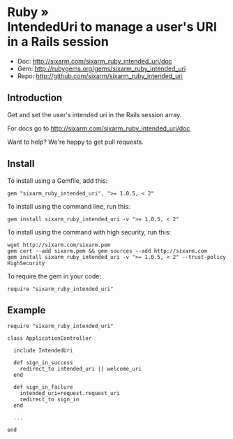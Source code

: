 # Ruby » <br> IntendedUri to manage a user's URI in a Rails session

* Doc: <http://sixarm.com/sixarm_ruby_intended_uri/doc>
* Gem: <http://rubygems.org/gems/sixarm_ruby_intended_uri>
* Repo: <http://github.com/sixarm/sixarm_ruby_intended_uri>
<!--HEADER-SHUT-->


## Introduction

Get and set the user's intended uri in the Rails session array.

For docs go to <http://sixarm.com/sixarm_ruby_intended_uri/doc>

Want to help? We're happy to get pull requests.


<!--INSTALL-OPEN-->

## Install

To install using a Gemfile, add this:

    gem "sixarm_ruby_intended_uri", ">= 1.0.5, < 2"

To install using the command line, run this:

    gem install sixarm_ruby_intended_uri -v ">= 1.0.5, < 2"

To install using the command with high security, run this:

    wget http://sixarm.com/sixarm.pem
    gem cert --add sixarm.pem && gem sources --add http://sixarm.com
    gem install sixarm_ruby_intended_uri -v ">= 1.0.5, < 2" --trust-policy HighSecurity

To require the gem in your code:

    require "sixarm_ruby_intended_uri"

<!--INSTALL-SHUT-->


## Example

    require "sixarm_ruby_intended_uri"

    class ApplicationController

      include IntendedUri

      def sign_in_success
        redirect_to intended_uri || welcome_uri
      end

      def sign_in_failure
        intended_uri=request.request_uri
        redirect_to sign_in
      end

      ...
  
    end
